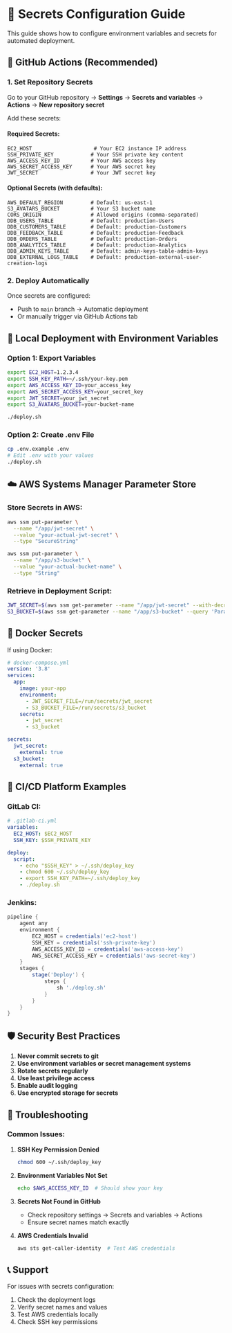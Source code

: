 # 🔐 Secrets Configuration Guide

This guide shows how to configure environment variables and secrets for automated deployment.

## 🚀 GitHub Actions (Recommended)

### 1. Set Repository Secrets

Go to your GitHub repository → **Settings** → **Secrets and variables** → **Actions** → **New repository secret**

Add these secrets:

#### **Required Secrets:**
```
EC2_HOST                    # Your EC2 instance IP address
SSH_PRIVATE_KEY            # Your SSH private key content
AWS_ACCESS_KEY_ID          # Your AWS access key
AWS_SECRET_ACCESS_KEY      # Your AWS secret key
JWT_SECRET                 # Your JWT secret key
```

#### **Optional Secrets (with defaults):**
```
AWS_DEFAULT_REGION         # Default: us-east-1
S3_AVATARS_BUCKET          # Your S3 bucket name
CORS_ORIGIN                # Allowed origins (comma-separated)
DDB_USERS_TABLE            # Default: production-Users
DDB_CUSTOMERS_TABLE        # Default: production-Customers
DDB_FEEDBACK_TABLE         # Default: production-Feedback
DDB_ORDERS_TABLE           # Default: production-Orders
DDB_ANALYTICS_TABLE        # Default: production-Analytics
DDB_ADMIN_KEYS_TABLE       # Default: admin-keys-table-admin-keys
DDB_EXTERNAL_LOGS_TABLE    # Default: production-external-user-creation-logs
```

### 2. Deploy Automatically

Once secrets are configured:
- Push to `main` branch → Automatic deployment
- Or manually trigger via GitHub Actions tab

## 🔧 Local Deployment with Environment Variables

### Option 1: Export Variables
```bash
export EC2_HOST=1.2.3.4
export SSH_KEY_PATH=~/.ssh/your-key.pem
export AWS_ACCESS_KEY_ID=your_access_key
export AWS_SECRET_ACCESS_KEY=your_secret_key
export JWT_SECRET=your_jwt_secret
export S3_AVATARS_BUCKET=your-bucket-name

./deploy.sh
```

### Option 2: Create .env File
```bash
cp .env.example .env
# Edit .env with your values
./deploy.sh
```

## ☁️ AWS Systems Manager Parameter Store

### Store Secrets in AWS:
```bash
aws ssm put-parameter \
  --name "/app/jwt-secret" \
  --value "your-actual-jwt-secret" \
  --type "SecureString"

aws ssm put-parameter \
  --name "/app/s3-bucket" \
  --value "your-actual-bucket-name" \
  --type "String"
```

### Retrieve in Deployment Script:
```bash
JWT_SECRET=$(aws ssm get-parameter --name "/app/jwt-secret" --with-decryption --query 'Parameter.Value' --output text)
S3_BUCKET=$(aws ssm get-parameter --name "/app/s3-bucket" --query 'Parameter.Value' --output text)
```

## 🐳 Docker Secrets

If using Docker:

```yaml
# docker-compose.yml
version: '3.8'
services:
  app:
    image: your-app
    environment:
      - JWT_SECRET_FILE=/run/secrets/jwt_secret
      - S3_BUCKET_FILE=/run/secrets/s3_bucket
    secrets:
      - jwt_secret
      - s3_bucket

secrets:
  jwt_secret:
    external: true
  s3_bucket:
    external: true
```

## 🔄 CI/CD Platform Examples

### GitLab CI:
```yaml
# .gitlab-ci.yml
variables:
  EC2_HOST: $EC2_HOST
  SSH_KEY: $SSH_PRIVATE_KEY

deploy:
  script:
    - echo "$SSH_KEY" > ~/.ssh/deploy_key
    - chmod 600 ~/.ssh/deploy_key
    - export SSH_KEY_PATH=~/.ssh/deploy_key
    - ./deploy.sh
```

### Jenkins:
```groovy
pipeline {
    agent any
    environment {
        EC2_HOST = credentials('ec2-host')
        SSH_KEY = credentials('ssh-private-key')
        AWS_ACCESS_KEY_ID = credentials('aws-access-key')
        AWS_SECRET_ACCESS_KEY = credentials('aws-secret-key')
    }
    stages {
        stage('Deploy') {
            steps {
                sh './deploy.sh'
            }
        }
    }
}
```

## 🛡️ Security Best Practices

1. **Never commit secrets to git**
2. **Use environment variables or secret management systems**
3. **Rotate secrets regularly**
4. **Use least privilege access**
5. **Enable audit logging**
6. **Use encrypted storage for secrets**

## 🚨 Troubleshooting

### Common Issues:

1. **SSH Key Permission Denied**
   ```bash
   chmod 600 ~/.ssh/deploy_key
   ```

2. **Environment Variables Not Set**
   ```bash
   echo $AWS_ACCESS_KEY_ID  # Should show your key
   ```

3. **Secrets Not Found in GitHub**
   - Check repository settings → Secrets and variables → Actions
   - Ensure secret names match exactly

4. **AWS Credentials Invalid**
   ```bash
   aws sts get-caller-identity  # Test AWS credentials
   ```

## 📞 Support

For issues with secrets configuration:
1. Check the deployment logs
2. Verify secret names and values
3. Test AWS credentials locally
4. Check SSH key permissions